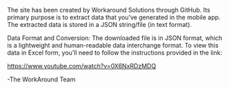 The site has been created by Workaround Solutions through GitHub. Its primary purpose is to extract data that you’ve generated in the mobile app. The extracted data is stored in a JSON string/file (in text format).

Data Format and Conversion:
The downloaded file is in JSON format, which is a lightweight and human-readable data interchange format. To view this data in Excel form, you’ll need to follow the instructions provided in the link:

https://www.youtube.com/watch?v=0X6NxRDzMDQ


-The WorkAround Team 
